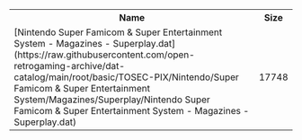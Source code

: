 <table>
<tr><th>Name</th><th>Size</th></tr>
<tr><td>
[Nintendo Super Famicom & Super Entertainment System - Magazines - Superplay.dat](https://raw.githubusercontent.com/open-retrogaming-archive/dat-catalog/main/root/basic/TOSEC-PIX/Nintendo/Super Famicom & Super Entertainment System/Magazines/Superplay/Nintendo Super Famicom & Super Entertainment System - Magazines - Superplay.dat)
</td><td>17748</td></tr>
</table>

